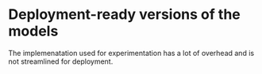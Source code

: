 # Deployment-ready versions of the models

The implemenatation used for experimentation has a lot of overhead and is not streamlined for deployment.